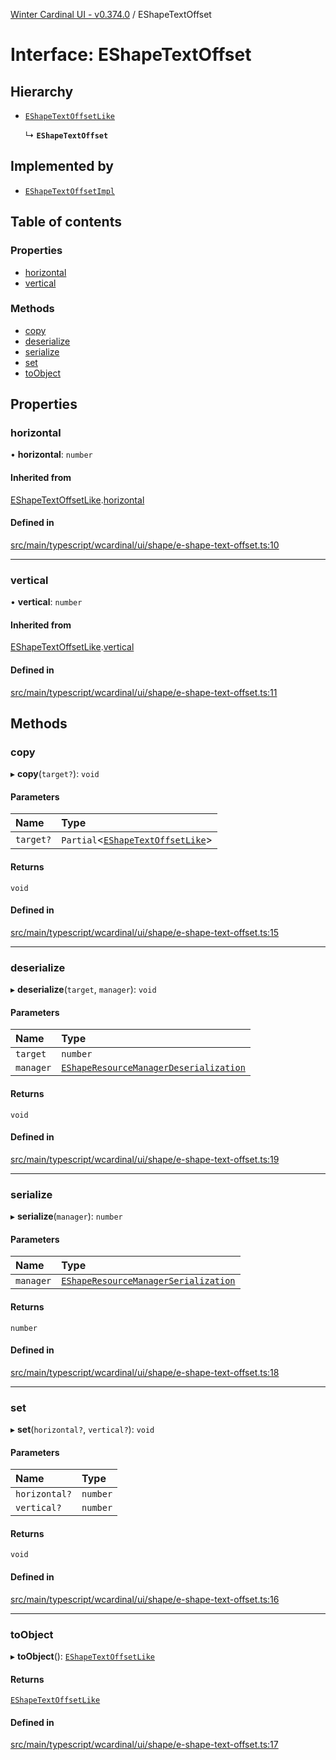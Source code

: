 [Winter Cardinal UI - v0.374.0](../index.md) / EShapeTextOffset

# Interface: EShapeTextOffset

## Hierarchy

- [`EShapeTextOffsetLike`](EShapeTextOffsetLike.md)

  ↳ **`EShapeTextOffset`**

## Implemented by

- [`EShapeTextOffsetImpl`](../classes/EShapeTextOffsetImpl.md)

## Table of contents

### Properties

- [horizontal](EShapeTextOffset.md#horizontal)
- [vertical](EShapeTextOffset.md#vertical)

### Methods

- [copy](EShapeTextOffset.md#copy)
- [deserialize](EShapeTextOffset.md#deserialize)
- [serialize](EShapeTextOffset.md#serialize)
- [set](EShapeTextOffset.md#set)
- [toObject](EShapeTextOffset.md#toobject)

## Properties

### horizontal

• **horizontal**: `number`

#### Inherited from

[EShapeTextOffsetLike](EShapeTextOffsetLike.md).[horizontal](EShapeTextOffsetLike.md#horizontal)

#### Defined in

[src/main/typescript/wcardinal/ui/shape/e-shape-text-offset.ts:10](https://github.com/winter-cardinal/winter-cardinal-ui/blob/v0.310.1/src/main/typescript/wcardinal/ui/shape/e-shape-text-offset.ts#L10)

___

### vertical

• **vertical**: `number`

#### Inherited from

[EShapeTextOffsetLike](EShapeTextOffsetLike.md).[vertical](EShapeTextOffsetLike.md#vertical)

#### Defined in

[src/main/typescript/wcardinal/ui/shape/e-shape-text-offset.ts:11](https://github.com/winter-cardinal/winter-cardinal-ui/blob/v0.310.1/src/main/typescript/wcardinal/ui/shape/e-shape-text-offset.ts#L11)

## Methods

### copy

▸ **copy**(`target?`): `void`

#### Parameters

| Name | Type |
| :------ | :------ |
| `target?` | `Partial`\<[`EShapeTextOffsetLike`](EShapeTextOffsetLike.md)\> |

#### Returns

`void`

#### Defined in

[src/main/typescript/wcardinal/ui/shape/e-shape-text-offset.ts:15](https://github.com/winter-cardinal/winter-cardinal-ui/blob/v0.310.1/src/main/typescript/wcardinal/ui/shape/e-shape-text-offset.ts#L15)

___

### deserialize

▸ **deserialize**(`target`, `manager`): `void`

#### Parameters

| Name | Type |
| :------ | :------ |
| `target` | `number` |
| `manager` | [`EShapeResourceManagerDeserialization`](../classes/EShapeResourceManagerDeserialization.md) |

#### Returns

`void`

#### Defined in

[src/main/typescript/wcardinal/ui/shape/e-shape-text-offset.ts:19](https://github.com/winter-cardinal/winter-cardinal-ui/blob/v0.310.1/src/main/typescript/wcardinal/ui/shape/e-shape-text-offset.ts#L19)

___

### serialize

▸ **serialize**(`manager`): `number`

#### Parameters

| Name | Type |
| :------ | :------ |
| `manager` | [`EShapeResourceManagerSerialization`](../classes/EShapeResourceManagerSerialization.md) |

#### Returns

`number`

#### Defined in

[src/main/typescript/wcardinal/ui/shape/e-shape-text-offset.ts:18](https://github.com/winter-cardinal/winter-cardinal-ui/blob/v0.310.1/src/main/typescript/wcardinal/ui/shape/e-shape-text-offset.ts#L18)

___

### set

▸ **set**(`horizontal?`, `vertical?`): `void`

#### Parameters

| Name | Type |
| :------ | :------ |
| `horizontal?` | `number` |
| `vertical?` | `number` |

#### Returns

`void`

#### Defined in

[src/main/typescript/wcardinal/ui/shape/e-shape-text-offset.ts:16](https://github.com/winter-cardinal/winter-cardinal-ui/blob/v0.310.1/src/main/typescript/wcardinal/ui/shape/e-shape-text-offset.ts#L16)

___

### toObject

▸ **toObject**(): [`EShapeTextOffsetLike`](EShapeTextOffsetLike.md)

#### Returns

[`EShapeTextOffsetLike`](EShapeTextOffsetLike.md)

#### Defined in

[src/main/typescript/wcardinal/ui/shape/e-shape-text-offset.ts:17](https://github.com/winter-cardinal/winter-cardinal-ui/blob/v0.310.1/src/main/typescript/wcardinal/ui/shape/e-shape-text-offset.ts#L17)
